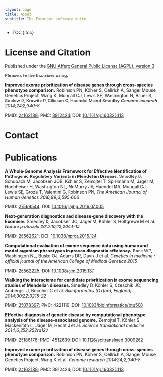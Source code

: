 ```yaml
---
layout: page
title: About
subtitle: The Exomiser software suite
---
```


* TOC
{:toc}


# License and Citation

Published under the [GNU Affero General Public License (AGPL), version 3](https://opensource.org/licenses/AGPL-3.0)

Please cite the Exomiser using:

**Improved exome prioritization of disease genes through cross-species phenotype comparison.**
Robinson PN, Köhler S, Oellrich A, Sanger Mouse Genetics Project, Wang K, Mungall CJ, Lewis SE, Washington N, Bauer S, Seelow D, Krawitz P, Gilissen C, Haendel M and Smedley
_Genome research 2014;24;2;340-8_

PMID: [24162188](http://europepmc.org/abstract/MED/24162188); PMC: [3912424](http://europepmc.org/articles/PMC3912424); DOI: [10.1101/gr.160325.113](http://dx.doi.org/10.1101/gr.160325.113)

# Contact



# Publications

**A Whole-Genome Analysis Framework for Effective Identification of Pathogenic Regulatory Variants in Mendelian Disease.**
Smedley D, Schubach M, Jacobsen JOB, Köhler S, Zemojtel T, Spielmann M, Jäger M, Hochheiser H, Washington NL, McMurry JA, Haendel MA, Mungall CJ, Lewis SE, Groza T, Valentini G, Robinson PN, _The American Journal of Human Genetics 2016;99;3;595-606_

PMID: [27569544](http://europepmc.org/abstract/MED/27569544); DOI: [10.1016/j.ajhg.2016.07.005](http://doi.org/10.1016/j.ajhg.2016.07.005)

**Next-generation diagnostics and disease-gene discovery with the Exomiser.**
Smedley D, Jacobsen JO, Jäger M, Köhler S, Holtgrewe M et al.
_Nature protocols 2015;10;12;2004-15_

PMID: [26562621](http://europepmc.org/abstract/MED/26562621); DOI: [10.1038/nprot.2015.124](http://dx.doi.org/10.1038/nprot.2015.124)

**Computational evaluation of exome sequence data using human and model organism phenotypes improves diagnostic efficiency.**
Bone WP, Washington NL, Buske OJ, Adams DR, Davis J et al.
_Genetics in medicine : official journal of the American College of Medical Genetics 2015_

PMID: [26562225](http://europepmc.org/abstract/MED/26562225); DOI: [10.1038/gim.2015.137](http://dx.doi.org/10.1038/gim.2015.137)

**Walking the interactome for candidate prioritization in exome sequencing studies of Mendelian diseases.**
Smedley D, Köhler S, Czeschik JC, Amberger J, Bocchini C et al.
_Bioinformatics (Oxford, England) 2014;30;22;3215-22_

PMID: [25078397](http://europepmc.org/abstract/MED/25078397); PMC: 4221119; DOI: [10.1093/bioinformatics/btu508](http://dx.doi.org/10.1093/bioinformatics/btu508)

**Effective diagnosis of genetic disease by computational phenotype analysis of the disease-associated genome.**
Zemojtel T, Köhler S, Mackenroth L, Jäger M, Hecht J et al.
_Science translational medicine 2014;6;252;252ra123_

PMID: [25186178](http://europepmc.org/abstract/MED/25186178); PMC: 4512639; DOI: [10.1126/scitranslmed.3009262](http://dx.doi.org/10.1126/scitranslmed.3009262)

**Improved exome prioritization of disease genes through cross-species phenotype comparison.**
Robinson PN, Köhler S, Oellrich A, Sanger Mouse Genetics Project, Wang K et al.
_Genome research 2014;24;2;340-8_

PMID: [24162188](http://europepmc.org/abstract/MED/24162188); PMC: 3912424; DOI: [10.1101/gr.160325.113](http://dx.doi.org/10.1101/gr.160325.113)

